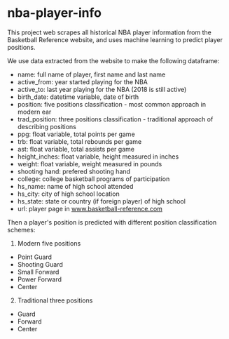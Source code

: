 # nba-player-info

This project web scrapes all historical NBA player information from the Basketball Reference website, and uses machine learning to predict player positions. 

We use data extracted from the website to make the following dataframe:

- name: full name of player, first name and last name
- active_from: year started playing for the NBA
- active_to: last year playing for the NBA (2018 is still active)
- birth_date: datetime variable, date of birth
- position: five positions classification - most common approach in modern ear
- trad_position: three positions classification - traditional approach of describing positions
- ppg: float variable, total points per game
- trb: float variable, total rebounds per game
- ast: float variable, total assists per game
- height_inches: float variable, height measured in inches
- weight: float variable, weight measured in pounds
- shooting hand: prefered shooting hand
- college: college basketball programs of participation
- hs_name: name of high school attended
- hs_city: city of high school location
- hs_state: state or country (if foreign player) of high school
- url: player page in www.basketball-reference.com

Then a player's position is predicted with different position classification schemes:
1. Modern five positions
- Point Guard 
- Shooting Guard 
- Small Forward 
- Power Forward 
- Center 
2. Traditional three positions
- Guard
- Forward
- Center

